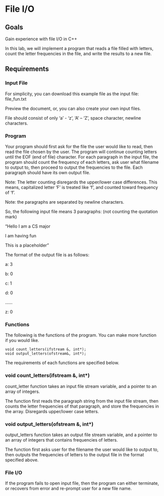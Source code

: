 # File I/O

## Goals

Gain experience with file I/O in C++
 

In this lab, we will implement a program that reads a file filled with letters, count the letter frequencies in the file, and write the results to a new file.

## Requirements

### Input File

For simplicity, you can download this example file as the input file: file_fun.txt

Preview the document, or, you can also create your own input files.

File should consist of only ‘a’ - ‘z’, ‘A’ – ‘Z’, space character, newline characters.

### Program

Your program should first ask for the file the user would like to read, then read the file chosen by the user. The program will continue counting letters until the EOF (end of file) character. For each paragraph in the input file, the program should count the frequency of each letters, ask user what filename to output to, then proceed to output the frequencies to the file. Each paragraph should have its own output file.

Note: The letter counting disregards the upper/lower case differences. This means, capitalized letter ‘F’ is treated like ‘f’, and counted toward frequency of ‘f’.

Note: the paragraphs are separated by newline characters.

So, the following input file means 3 paragraphs: (not counting the quotation mark)

“Hello I am a CS major

I am having fun

This is a placeholder”

The format of the output file is as follows:

a: 3

b: 0

c: 1

d: 0

……

z: 0

 

### Functions

The following is the functions of the program. You can make more function if you would like.
  
    void count_letters(ifstream &, int*);
    void output_letters(ofstream&, int*);
The requirements of each functions are specified below.

 

### void count_letters(ifstream &, int*)

count_letter function takes an input file stream variable, and a pointer to an array of integers.

The function first reads the paragraph string from the input file stream, then counts the letter frequencies of that paragraph, and store the frequencies in the array. Disregards upper/lower case letters.

 

### void output_letters(ofstream &, int*)

output_letters function takes an output file stream variable, and a pointer to an array of integers that contains frequencies of letters.

The function first asks user for the filename the user would like to output to, then outputs the frequencies of letters to the output file in the format specified above.

 

### File I/O

If the program fails to open input file, then the program can either terminate, or recovers from error and re-prompt user for a new file name.
